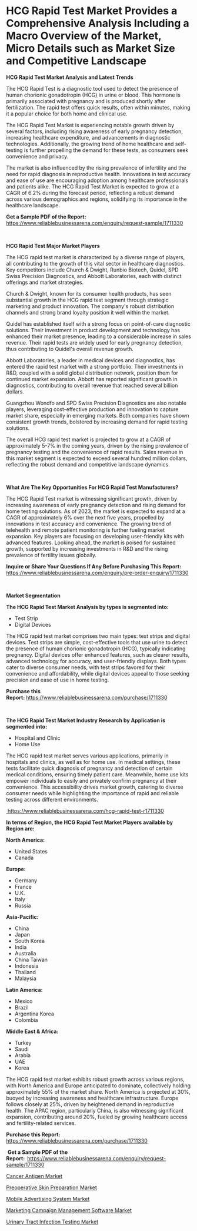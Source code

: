 <p><h1>HCG Rapid Test Market Provides a Comprehensive Analysis Including a Macro Overview of the Market, Micro Details such as Market Size and Competitive Landscape</h1></p><p><strong>HCG Rapid Test Market Analysis and Latest Trends</strong></p>
<p><p>The HCG Rapid Test is a diagnostic tool used to detect the presence of human chorionic gonadotropin (HCG) in urine or blood. This hormone is primarily associated with pregnancy and is produced shortly after fertilization. The rapid test offers quick results, often within minutes, making it a popular choice for both home and clinical use.</p><p>The HCG Rapid Test Market is experiencing notable growth driven by several factors, including rising awareness of early pregnancy detection, increasing healthcare expenditure, and advancements in diagnostic technologies. Additionally, the growing trend of home healthcare and self-testing is further propelling the demand for these tests, as consumers seek convenience and privacy.</p><p>The market is also influenced by the rising prevalence of infertility and the need for rapid diagnosis in reproductive health. Innovations in test accuracy and ease of use are encouraging adoption among healthcare professionals and patients alike. The HCG Rapid Test Market is expected to grow at a CAGR of 6.2% during the forecast period, reflecting a robust demand across various demographics and regions, solidifying its importance in the healthcare landscape.</p></p>
<p><strong>Get a Sample PDF of the Report:&nbsp;</strong> <a href="https://www.reliablebusinessarena.com/enquiry/request-sample/1711330?utm_campaign=1685&utm_medium=2&utm_source=Github&utm_content=ia&utm_term=22102024&utm_id=hcg-rapid-test">https://www.reliablebusinessarena.com/enquiry/request-sample/1711330</a></p>
<p>&nbsp;</p>
<p><strong>HCG Rapid Test Major Market Players</strong></p>
<p><p>The HCG rapid test market is characterized by a diverse range of players, all contributing to the growth of this vital sector in healthcare diagnostics. Key competitors include Church & Dwight, Runbio Biotech, Quidel, SPD Swiss Precision Diagnostics, and Abbott Laboratories, each with distinct offerings and market strategies.</p><p>Church & Dwight, known for its consumer health products, has seen substantial growth in the HCG rapid test segment through strategic marketing and product innovation. The company's robust distribution channels and strong brand loyalty position it well within the market.</p><p>Quidel has established itself with a strong focus on point-of-care diagnostic solutions. Their investment in product development and technology has enhanced their market presence, leading to a considerable increase in sales revenue. Their rapid tests are widely used for early pregnancy detection, thus contributing to Quidel's overall revenue growth.</p><p>Abbott Laboratories, a leader in medical devices and diagnostics, has entered the rapid test market with a strong portfolio. Their investments in R&D, coupled with a solid global distribution network, position them for continued market expansion. Abbott has reported significant growth in diagnostics, contributing to overall revenue that reached several billion dollars.</p><p>Guangzhou Wondfo and SPD Swiss Precision Diagnostics are also notable players, leveraging cost-effective production and innovation to capture market share, especially in emerging markets. Both companies have shown consistent growth trends, bolstered by increasing demand for rapid testing solutions.</p><p>The overall HCG rapid test market is projected to grow at a CAGR of approximately 5-7% in the coming years, driven by the rising prevalence of pregnancy testing and the convenience of rapid results. Sales revenue in this market segment is expected to exceed several hundred million dollars, reflecting the robust demand and competitive landscape dynamics.</p></p>
<p>&nbsp;</p>
<p><strong>What Are The Key Opportunities For HCG Rapid Test Manufacturers?</strong></p>
<p><p>The HCG Rapid Test market is witnessing significant growth, driven by increasing awareness of early pregnancy detection and rising demand for home testing solutions. As of 2023, the market is expected to expand at a CAGR of approximately 6% over the next five years, propelled by innovations in test accuracy and convenience. The growing trend of telehealth and remote patient monitoring is further fueling market expansion. Key players are focusing on developing user-friendly kits with advanced features. Looking ahead, the market is poised for sustained growth, supported by increasing investments in R&D and the rising prevalence of fertility issues globally.</p></p>
<p><strong>Inquire or Share Your Questions If Any Before Purchasing This Report:</strong> <a href="https://www.reliablebusinessarena.com/enquiry/pre-order-enquiry/1711330?utm_campaign=1685&utm_medium=2&utm_source=Github&utm_content=ia&utm_term=22102024&utm_id=hcg-rapid-test">https://www.reliablebusinessarena.com/enquiry/pre-order-enquiry/1711330</a></p>
<p>&nbsp;</p>
<p><strong>Market Segmentation</strong></p>
<p><strong>The HCG Rapid Test Market Analysis by types is segmented into:</strong></p>
<p><ul><li>Test Strip</li><li>Digital Devices</li></ul></p>
<p><p>The HCG rapid test market comprises two main types: test strips and digital devices. Test strips are simple, cost-effective tools that use urine to detect the presence of human chorionic gonadotropin (HCG), typically indicating pregnancy. Digital devices offer enhanced features, such as clearer results, advanced technology for accuracy, and user-friendly displays. Both types cater to diverse consumer needs, with test strips favored for their convenience and affordability, while digital devices appeal to those seeking precision and ease of use in home testing.</p></p>
<p><strong>Purchase this Report:&nbsp;</strong><a href="https://www.reliablebusinessarena.com/purchase/1711330?utm_campaign=1685&utm_medium=2&utm_source=Github&utm_content=ia&utm_term=22102024&utm_id=hcg-rapid-test">https://www.reliablebusinessarena.com/purchase/1711330</a></p>
<p>&nbsp;</p>
<p><strong>The HCG Rapid Test Market Industry Research by Application is segmented into:</strong></p>
<p><ul><li>Hospital and Clinic</li><li>Home Use</li></ul></p>
<p><p>The HCG rapid test market serves various applications, primarily in hospitals and clinics, as well as for home use. In medical settings, these tests facilitate quick diagnosis of pregnancy and detection of certain medical conditions, ensuring timely patient care. Meanwhile, home use kits empower individuals to easily and privately confirm pregnancy at their convenience. This accessibility drives market growth, catering to diverse consumer needs while highlighting the importance of rapid and reliable testing across different environments.</p></p>
<p><a href="https://www.reliablebusinessarena.com/hcg-rapid-test-r1711330?utm_campaign=1685&utm_medium=2&utm_source=Github&utm_content=ia&utm_term=22102024&utm_id=hcg-rapid-test">&nbsp;https://www.reliablebusinessarena.com/hcg-rapid-test-r1711330</a></p>
<p><strong>In terms of Region, the HCG Rapid Test Market Players available by Region are:</strong></p>
<p>
    <p> <strong> North America: </strong>
        <ul>
            <li>United States</li>
            <li>Canada</li>
        </ul>
        </p> 
    <p> <strong> Europe: </strong>
        <ul>
            <li>Germany</li>
            <li>France</li>
            <li>U.K.</li>
            <li>Italy</li>
            <li>Russia</li>
        </ul>
        </p> 
    <p> <strong> Asia-Pacific: </strong>
        <ul>
            <li>China</li>
            <li>Japan</li>
            <li>South Korea</li>
            <li>India</li>
            <li>Australia</li>
            <li>China Taiwan</li>
            <li>Indonesia</li>
            <li>Thailand</li>
            <li>Malaysia</li>
        </ul>
        </p> 
    <p> <strong> Latin America: </strong>
        <ul>
            <li>Mexico</li>
            <li>Brazil</li>
            <li>Argentina Korea</li>
            <li>Colombia</li>
        </ul>
        </p> 
    <p> <strong> Middle East & Africa: </strong>
        <ul>
            <li>Turkey</li>
            <li>Saudi</li>
            <li>Arabia</li>
            <li>UAE</li>
            <li>Korea</li>
        </ul>
    </p>
    </p>
<p><p>The HCG rapid test market exhibits robust growth across various regions, with North America and Europe anticipated to dominate, collectively holding approximately 55% of the market share. North America is projected at 30%, buoyed by increasing awareness and healthcare infrastructure. Europe follows closely at 25%, driven by heightened demand in reproductive health. The APAC region, particularly China, is also witnessing significant expansion, contributing around 20%, fueled by growing healthcare access and fertility-related services.</p></p>
<p><strong>Purchase this Report: </strong><a href="https://www.reliablebusinessarena.com/purchase/1711330?utm_campaign=1685&utm_medium=2&utm_source=Github&utm_content=ia&utm_term=22102024&utm_id=hcg-rapid-test">https://www.reliablebusinessarena.com/purchase/1711330</a></p>
<p>&nbsp;<strong>Get a Sample PDF of the Report:&nbsp;&nbsp;</strong><a href="https://www.reliablebusinessarena.com/enquiry/request-sample/1711330?utm_campaign=1685&utm_medium=2&utm_source=Github&utm_content=ia&utm_term=22102024&utm_id=hcg-rapid-test">https://www.reliablebusinessarena.com/enquiry/request-sample/1711330</a></p>
<p><strong></strong></p>
<p><p><a href="https://www.linkedin.com/pulse/cancer-antigen-market-segmentation-in-depth-analysis-hospitalsdiagnostic-zdvke?utm_campaign=1685&utm_medium=2&utm_source=Github&utm_content=ia&utm_term=22102024&utm_id=hcg-rapid-test">Cancer Antigen Market</a></p><p><a href="https://www.linkedin.com/pulse/emerging-trends-preoperative-skin-preparation-market-global-httze?utm_campaign=1685&utm_medium=2&utm_source=Github&utm_content=ia&utm_term=22102024&utm_id=hcg-rapid-test">Preoperative Skin Preparation Market</a></p><p><a href="https://www.linkedin.com/pulse/global-mobile-advertising-system-market-analysis-key-trends-future-nty3e?utm_campaign=1685&utm_medium=2&utm_source=Github&utm_content=ia&utm_term=22102024&utm_id=hcg-rapid-test">Mobile Advertising System Market</a></p><p><a href="https://www.linkedin.com/pulse/mapping-marketing-campaign-management-software-market-trends-0nvre?utm_campaign=1685&utm_medium=2&utm_source=Github&utm_content=ia&utm_term=22102024&utm_id=hcg-rapid-test">Marketing Campaign Management Software Market</a></p><p><a href="https://www.linkedin.com/pulse/consumer-behavior-shifts-urinary-tract-infection-testing-5yape?utm_campaign=1685&utm_medium=2&utm_source=Github&utm_content=ia&utm_term=22102024&utm_id=hcg-rapid-test">Urinary Tract Infection Testing Market</a></p></p>